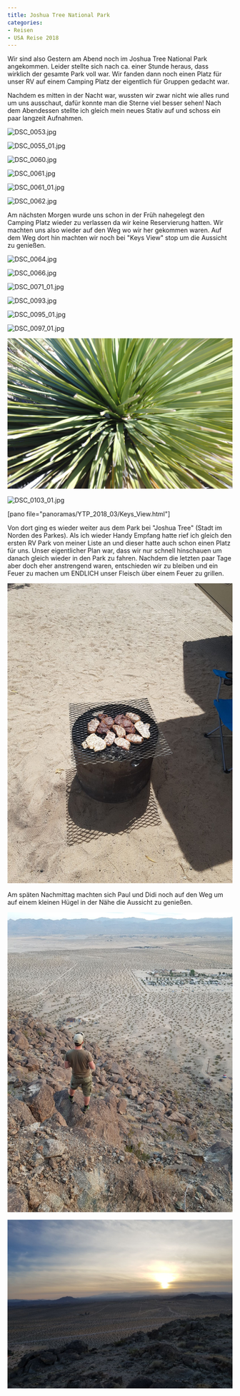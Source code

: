```yaml
---
title: Joshua Tree National Park
categories:
- Reisen
- USA Reise 2018
---
```


Wir sind also Gestern am Abend noch im Joshua Tree National Park angekommen. Leider stellte sich nach ca. einer Stunde heraus, dass wirklich der gesamte Park voll war. Wir fanden dann noch einen Platz für unser RV auf einem Camping Platz der eigentlich für Gruppen gedacht war.

Nachdem es mitten in der Nacht war, wussten wir zwar nicht wie alles rund um uns ausschaut, dafür konnte man die Sterne viel besser sehen! Nach dem Abendessen stellte ich gleich mein neues Stativ auf und schoss ein paar langzeit Aufnahmen.

![DSC_0053.jpg](/assets/images/DSC_0053.jpg)

![DSC_0055_01.jpg](/assets/images/DSC_0055_01.jpg)

![DSC_0060.jpg](/assets/images/DSC_0060.jpg)

![DSC_0061.jpg](/assets/images/DSC_0061.jpg)

![DSC_0061_01.jpg](/assets/images/DSC_0061_01.jpg)

![DSC_0062.jpg](/assets/images/DSC_0062.jpg)

Am nächsten Morgen wurde uns schon in der Früh nahegelegt den Camping Platz wieder zu verlassen da wir keine Reservierung hatten. Wir machten uns also wieder auf den Weg wo wir her gekommen waren. Auf dem Weg dort hin machten wir noch bei "Keys View" stop um die Aussicht zu genießen.

![DSC_0064.jpg](/assets/images/DSC_0064.jpg)

![DSC_0066.jpg](/assets/images/DSC_0066.jpg)

![DSC_0071_01.jpg](/assets/images/DSC_0071_01.jpg)

![DSC_0093.jpg](/assets/images/DSC_0093.jpg)

![DSC_0095_01.jpg](/assets/images/DSC_0095_01.jpg)

![DSC_0097_01.jpg](/assets/images/DSC_0097_01.jpg)

![DSC_0101.jpg](/assets/images/DSC_0101.jpg)

![DSC_0103_01.jpg](/assets/images/DSC_0103_01.jpg)

[pano file="panoramas/YTP_2018_03/Keys_View.html"]

Von dort ging es wieder weiter aus dem Park bei "Joshua Tree" (Stadt im Norden des Parkes). Als ich wieder Handy Empfang hatte rief ich gleich den ersten RV Park von meiner Liste an und dieser hatte auch schon einen Platz für uns. Unser eigentlicher Plan war, dass wir nur schnell hinschauen um danach gleich wieder in den Park zu fahren. Nachdem die letzten paar Tage aber doch eher anstrengend waren, entschieden wir zu bleiben und ein Feuer zu machen um ENDLICH unser Fleisch über einem Feuer zu grillen.

![IMG-20180405-WA0012.jpg](/assets/images/IMG-20180405-WA0012.jpg)

Am späten Nachmittag machten sich Paul und Didi noch auf den Weg um auf einem kleinen Hügel in der Nähe die Aussicht zu genießen.

![IMG-20180405-WA0011.jpg](/assets/images/IMG-20180405-WA0011.jpg)

![IMG-20180405-WA0014.jpg](/assets/images/IMG-20180405-WA0014.jpg)
